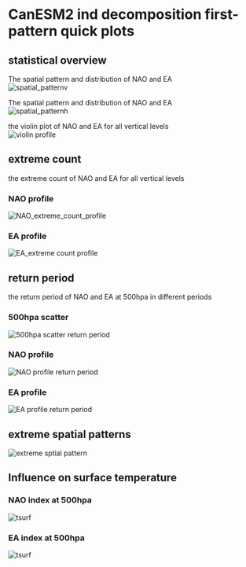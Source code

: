 



# CanESM2 ind decomposition first-pattern quick plots

## statistical overview


The spatial pattern and distribution of NAO and EA  
![spatial_patternv](plots/CanESM2/CanESM2_ind_first_spatial_pattern_violin500hpa.png)

The spatial pattern and distribution of NAO and EA  
![spatial_patternh](plots/CanESM2/CanESM2_ind_first_spatial_pattern_hist500hpa.png)

the violin plot of NAO and EA for all vertical levels  
![violin profile](plots/CanESM2/CanESM2_ind_first_violin_profile.png)
## extreme count


the extreme count of NAO and EA for all vertical levels
### NAO profile
  
![NAO_extreme_count_profile](plots/CanESM2/CanESM2_ind_first_NAO_extreme_count_profile.png)
### EA profile
  
![EA_extreme count profile](plots/CanESM2/CanESM2_ind_first_EA_extreme_count_profile.png)
## return period


the return period of NAO and EA at 500hpa in different periods
### 500hpa scatter
  
![500hpa scatter return period](plots/CanESM2/CanESM2_ind_first_NAO_return_period_scatter.png)
### NAO profile
  
![NAO profile return period](plots/CanESM2/CanESM2_ind_first_NAO_return_period_profile.png)
### EA profile
  
![EA profile return period](plots/CanESM2/CanESM2_ind_first_EA_return_period_profile.png)
## extreme spatial patterns
  
![extreme sptial pattern](plots/CanESM2/CanESM2_ind_first_extreme_spatial_pattern_1000hpa.png)
## Influence on surface temperature

### NAO index at 500hpa
  
![tsurf](plots/CanESM2/CanESM2_ind_first_composite_tsurf_NAO.png)
### EA index at 500hpa
  
![tsurf](plots/CanESM2/CanESM2_ind_first_composite_tsurf_EA.png)